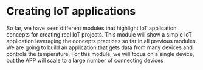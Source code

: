 # Creating IoT applications

So far, we have seen different modules that highlight IoT application concepts for creating real IoT projects. This module will show a simple IoT application leveraging the concepts practices so far in all previous modules.
We are going to build an application that gets data from many devices and controls the temperature. For this module, we will focus on a single device, but the APP will scale to a large number of connecting devices